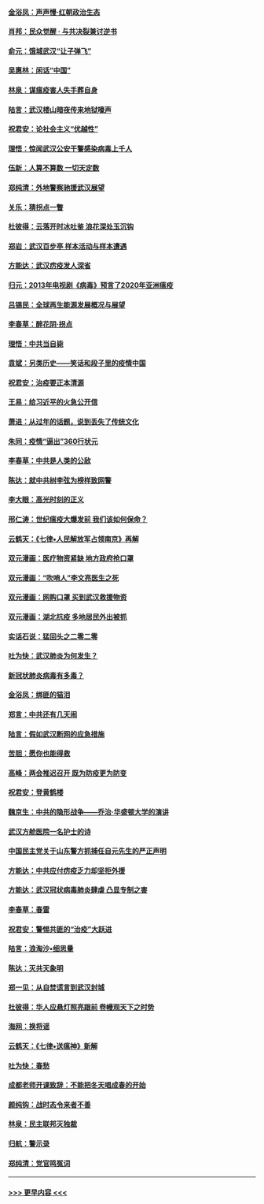 #### [金浴凤：声声慢‧红朝政治生态](../pages/nsc993/n11899553.md?t=02280031) 
#### [肖邦：民众觉醒 · 与共决裂兼讨逆书](../pages/nsc993/n11898435.md?t=02280031) 
#### [俞元：饿城武汉“让子弹飞”](../pages/nsc993/n11898344.md?t=02280031) 
#### [吴惠林：闲话“中国”](../pages/nsc993/n11898182.md?t=02280031) 
#### [林泉：谋瘟疫害人失手葬自身](../pages/nsc993/n11897892.md?t=02280031) 
#### [陆言：武汉楼山暗夜传来地狱嚎声](../pages/nsc993/n11897033.md?t=02280031) 
#### [祝君安：论社会主义“优越性”](../pages/nsc993/n11897005.md?t=02280031) 
#### [理悟：惊闻武汉公安干警感染病毒上千人](../pages/nsc993/n11896947.md?t=02280031) 
#### [伍新：人算不算数 一切天定数](../pages/nsc993/n11893372.md?t=02280031) 
#### [郑纯清：外地警察驰援武汉展望](../pages/nsc993/n11893115.md?t=02280031) 
#### [关乐：猜拐点一瞥](../pages/nsc993/n11893020.md?t=02280031) 
#### [杜彼得：云落开时冰吐鉴 浪花深处玉沉钩](../pages/nsc993/n11892107.md?t=02280031) 
#### [郑岩：武汉百步亭 样本活动与样本遭遇](../pages/nsc993/n11892310.md?t=02280031) 
#### [方能达：武汉疠疫发人深省](../pages/nsc993/n11891376.md?t=02280031) 
#### [归元：2013年电视剧《病毒》预言了2020年亚洲瘟疫](../pages/nsc993/n11891126.md?t=02280031) 
#### [吕锡民：全球再生能源发展概况与展望](../pages/nsc993/n11890613.md?t=02280031) 
#### [李春草：醉花阴·拐点](../pages/nsc993/n11890567.md?t=02280031) 
#### [理悟：中共当自毙](../pages/nsc993/n11890559.md?t=02280031) 
#### [袁斌：另类历史——笑话和段子里的疫情中国](../pages/nsc993/n11889243.md?t=02280031) 
#### [祝君安：治疫要正本清源](../pages/nsc993/n11889085.md?t=02280031) 
#### [王易：给习近平的火急公开信](../pages/nsc993/n11888225.md?t=02280031) 
#### [萧进：从过年的话题，说到丢失了传统文化](../pages/nsc993/n11887732.md?t=02280031) 
#### [朱同：疫情“逼出”360行状元](../pages/nsc993/n11887678.md?t=02280031) 
#### [李春草：中共是人类的公敌](../pages/nsc993/n11887656.md?t=02280031) 
#### [陈达：就中共树李弦为榜样致网警](../pages/nsc993/n11887625.md?t=02280031) 
#### [李大眼：高光时刻的正义](../pages/nsc993/n11887585.md?t=02280031) 
#### [邢仁涛：世纪瘟疫大爆发前 我们该如何保命？](../pages/nsc993/n11887535.md?t=02280031) 
#### [云鹤天：《七律▪人民解放军占领南京》再解](../pages/nsc993/n11887524.md?t=02280031) 
#### [双元漫画：医疗物资紧缺 地方政府抢口罩](../pages/nsc993/n11884744.md?t=02280031) 
#### [双元漫画：“吹哨人”李文亮医生之死](../pages/nsc993/n11884705.md?t=02280031) 
#### [双元漫画：网购口罩 买到武汉救援物资](../pages/nsc993/n11884670.md?t=02280031) 
#### [双元漫画：湖北抗疫 多地居民外出被抓](../pages/nsc993/n11884643.md?t=02280031) 
#### [实话石说：猛回头之二零二零](../pages/nsc993/n11883968.md?t=02280031) 
#### [吐为快：武汉肺炎为何发生？](../pages/nsc993/n11882180.md?t=02280031) 
#### [新冠状肺炎病毒有多毒？](../pages/nsc993/n11881790.md?t=02280031) 
#### [金浴凤：绑匪的猫泪](../pages/nsc993/n11880664.md?t=02280031) 
#### [郑言：中共还有几天闹](../pages/nsc993/n11880645.md?t=02280031) 
#### [陆言：假如武汉断网的应急措施](../pages/nsc993/n11880619.md?t=02280031) 
#### [苦胆：愿你也能得救](../pages/nsc993/n11880601.md?t=02280031) 
#### [高峰：两会推迟召开  既为防疫更为防变](../pages/nsc993/n11879977.md?t=02280031) 
#### [祝君安：登黄鹤楼](../pages/nsc993/n11880583.md?t=02280031) 
#### [魏京生：中共的隐形战争——乔治‧华盛顿大学的演讲](../pages/nsc993/n11879765.md?t=02280031) 
#### [武汉方舱医院一名护士的诗](../pages/nsc993/n11878480.md?t=02280031) 
#### [中国民主党关于山东警方抓捕任自元先生的严正声明](../pages/nsc993/n11877506.md?t=02280031) 
#### [方能达：中共应付疠疫乏力却坚拒外援](../pages/nsc993/n11877497.md?t=02280031) 
#### [方能达：武汉冠状病毒肺炎肆虐 凸显专制之害](../pages/nsc993/n11877475.md?t=02280031) 
#### [李春草：春雷](../pages/nsc993/n11876287.md?t=02280031) 
#### [祝君安：警惕共匪的“治疫”大跃进](../pages/nsc993/n11876084.md?t=02280031) 
#### [陆言：浪淘沙•细思量](../pages/nsc993/n11876071.md?t=02280031) 
#### [陈达：灭共天象明](../pages/nsc993/n11876063.md?t=02280031) 
#### [郑一见：从自焚谎言到武汉封城](../pages/nsc993/n11875621.md?t=02280031) 
#### [杜彼得：华人应悬灯照亮跟前 卷幔观天下之时势](../pages/nsc993/n11874822.md?t=02280031) 
#### [海网：换将谣](../pages/nsc993/n11873712.md?t=02280031) 
#### [云鹤天：《七律▪送瘟神》新解](../pages/nsc993/n11873598.md?t=02280031) 
#### [吐为快：春愁](../pages/nsc993/n11872801.md?t=02280031) 
#### [成都老师开课致辞：不能把冬天唱成春的开始](../pages/nsc993/n11872653.md?t=02280031) 
#### [颜纯钩：战时态令来者不善](../pages/nsc993/n11872011.md?t=02280031) 
#### [林泉：民主联邦灭独裁](../pages/nsc993/n11870998.md?t=02280031) 
#### [归航：警示录](../pages/nsc993/n11870963.md?t=02280031) 
#### [郑纯清：党官鸣冤词](../pages/nsc993/n11870938.md?t=02280031) 

----
#### [ >>> 更早内容 <<< ](../indexes/nsc993-earlier.md)
